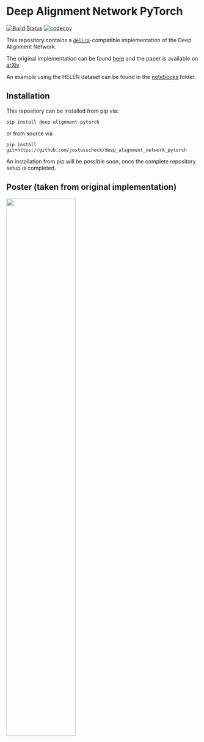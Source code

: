 # Deep Alignment Network PyTorch
[![Build Status](https://travis-ci.com/justusschock/deep_alignment_network_pytorch.svg?branch=master)](https://travis-ci.com/justusschock/deep_alignment_network_pytorch) [![codecov](https://codecov.io/gh/justusschock/deep_alignment_network_pytorch/branch/master/graph/badge.svg)](https://codecov.io/gh/justusschock/deep_alignment_network_pytorch)

This repository contains a [`delira`](https://github.com/justusschock/delira)-compatible implementation of the Deep Alignment Network.

The original implementation can be found [here](https://github.com/MarekKowalski/DeepAlignmentNetwork) and the paper is available on [arXiv](https://arxiv.org/abs/1706.01789)

An example using the HELEN dataset can be found in the [notebooks](notebooks/helen_example.ipynb) folder.

## Installation

This repository can be installed from pip via:
```
pip install deep-alignment-pytorch
```

or from source via
```
pip install git+https://github.com/justusschock/deep_alignment_network_pytorch
```

An installation from pip will be possible soon, once the complete repository setup is completed.

## Poster (taken from original implementation)
<img src="http://home.elka.pw.edu.pl/~mkowals6/lib/exe/fetch.php?media=wiki:dan-poster.jpg" width="60%">
